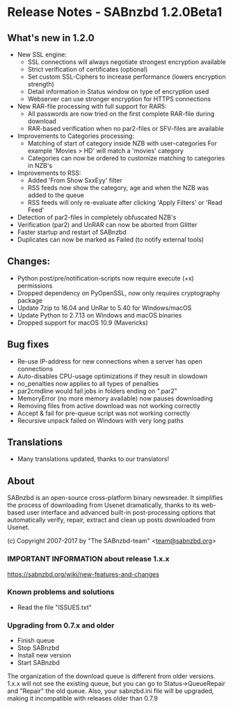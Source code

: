 Release Notes  -  SABnzbd 1.2.0Beta1
====================================

## What's new in 1.2.0
- New SSL engine:
  * SSL connections will always negotiate strongest encryption available
  * Strict verification of certificates (optional)
  * Set custom SSL-Ciphers to increase performance (lowers encryption strength)
  * Detail information in Status window on type of encryption used
  * Webserver can use stronger encryption for HTTPS connections
- New RAR-file processing with full support for RAR5:
  * All passwords are now tried on the first complete RAR-file during download
  * RAR-based verification when no par2-files or SFV-files are available
- Improvements to Categories processing:
  * Matching of start of category inside NZB with user-categories
    For example 'Movies > HD' will match a 'movies' category
  * Categories can now be ordered to customize matching to categories in NZB's
- Improvements to RSS:
  * Added 'From Show SxxEyy' filter
  * RSS feeds now show the category, age and when the NZB was added to the queue
  * RSS feeds will only re-evaluate after clicking 'Apply Filters' or 'Read Feed'
- Detection of par2-files in completely obfuscated NZB's
- Verification (par2) and UnRAR can now be aborted from Glitter
- Faster startup and restart of SABnzbd
- Duplicates can now be marked as Failed (to notify external tools)

## Changes:
- Python post/pre/notification-scripts now require execute (+x) permissions
- Dropped dependency on PyOpenSSL, now only requires cryptography package
- Update 7zip to 16.04 and UnRar to 5.40 for Windows/macOS
- Update Python to 2.7.13 on Windows and macOS binaries
- Dropped support for macOS 10.9 (Mavericks)

## Bug fixes
- Re-use IP-address for new connections when a server has open connections
- Auto-disables CPU-usage optimizations if they result in slowdown
- no_penalties now applies to all types of penalties
- par2cmdline would fail jobs in folders ending on ".par2"
- MemoryError (no more memory available) now pauses downloading
- Removing files from active download was not working correctly
- Accept & fail for pre-queue script was not working correctly
- Recursive unpack failed on Windows with very long paths

## Translations
- Many translations updated, thanks to our translators!

## About
  SABnzbd is an open-source cross-platform binary newsreader.
  It simplifies the process of downloading from Usenet dramatically,
  thanks to its web-based user interface and advanced
  built-in post-processing options that automatically verify, repair,
  extract and clean up posts downloaded from Usenet.

  (c) Copyright 2007-2017 by "The SABnzbd-team" \<team@sabnzbd.org\>

### IMPORTANT INFORMATION about release 1.x.x
<https://sabnzbd.org/wiki/new-features-and-changes>

### Known problems and solutions
- Read the file "ISSUES.txt"

### Upgrading from 0.7.x and older
- Finish queue
- Stop SABnzbd
- Install new version
- Start SABnzbd

The organization of the download queue is different from older versions.
1.x.x will not see the existing queue, but you can go to
Status->QueueRepair and "Repair" the old queue.
Also, your sabnzbd.ini file will be upgraded, making it
incompatible with releases older than 0.7.9
